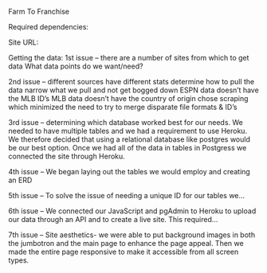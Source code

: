 Farm To Franchise 

Required dependencies:

Site URL:

Getting the data:
1st issue – there are a number of sites from which to get data
What data points do we want/need?

2nd issue – different sources have different stats
determine how to pull the data
narrow what we pull and not get bogged down
ESPN data doesn’t have the MLB ID’s
MLB data doesn’t have the country of origin
chose scraping which minimized the need to try to merge disparate file formats & ID’s

3rd issue – determining which database worked best for our needs. We needed to have multiple tables and we had a requirement to use Heroku. We therefore decided that using a relational database like postgres would be our best option. Once we had all of the data in tables in Postgress we connected the site through Heroku. 

4th issue – We began laying out the tables we would employ and creating an ERD 

5th issue – To solve the issue of needing a unique ID for our tables we…

6th issue – We connected our JavaScript and pgAdmin to Heroku to upload our data through an API and to create a live site. This required…

7th issue – Site aesthetics- we were able to put background images in both the jumbotron and the main page to enhance the page appeal. Then we made the entire page responsive to make it accessible from all screen types.
